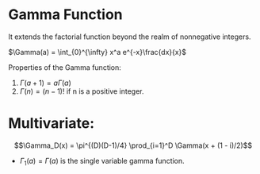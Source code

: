 # Gamma Function

It extends the factorial function beyond the realm of nonnegative integers.  

$\Gamma(a) = \int_{0}^{\infty} x^a e^{-x}\frac{dx}{x}$

Properties of the Gamma function:

1. $\Gamma(a+1) = a\Gamma (a)​$
2. $\Gamma(n) = (n-1)! ​$ if n is a positive integer. 

# Multivariate:

$$\Gamma_D(x) = \pi^{(D)(D-1)/4} \prod_{i=1}^D \Gamma(x + (1 - i)/2)$$

* $\Gamma_1(a) = \Gamma(a)$ is the single variable gamma function.